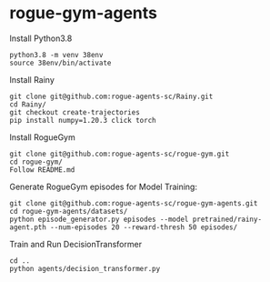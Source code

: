 # rogue-gym-agents

Install Python3.8

```
python3.8 -m venv 38env
source 38env/bin/activate
```

Install Rainy

```
git clone git@github.com:rogue-agents-sc/Rainy.git
cd Rainy/
git checkout create-trajectories
pip install numpy=1.20.3 click torch
```

Install RogueGym

```
git clone git@github.com:rogue-agents-sc/rogue-gym.git
cd rogue-gym/
Follow README.md
```

Generate RogueGym episodes for Model Training:

```
git clone git@github.com:rogue-agents-sc/rogue-gym-agents.git
cd rogue-gym-agents/datasets/
python episode_generator.py episodes --model pretrained/rainy-agent.pth --num-episodes 20 --reward-thresh 50 episodes/

```

Train and Run DecisionTransformer

```
cd ..
python agents/decision_transformer.py
```
